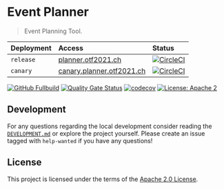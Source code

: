 # Event Planner

> Event Planning Tool.

| Deployment | Access                                                         | Status                                                                                                                                                                                   |
| :--------- | :------------------------------------------------------------- | :--------------------------------------------------------------------------------------------------------------------------------------------------------------------------------------- |
| `release`  | [planner.otf2021.ch](https://planner.otf2021.ch)               | [![CircleCI](https://img.shields.io/circleci/build/github/bbortt/event-planner/release?label=deployment)](https://app.circleci.com/pipelines/github/bbortt/event-planner?branch=release) |
| `canary`   | [canary.planner.otf2021.ch](https://canary.planner.otf2021.ch) | [![CircleCI](https://img.shields.io/circleci/build/github/bbortt/event-planner/canary?label=deployment)](https://app.circleci.com/pipelines/github/bbortt/event-planner?branch=canary)   |

[![GitHub Fullbuild](https://img.shields.io/github/workflow/status/bbortt/event-planner/Fullbuild/canary?label=build)](https://github.com/bbortt/event-planner/actions?query=workflow%3AFullbuild+branch%3Acanary)
[![Quality Gate Status](https://sonarcloud.io/api/project_badges/measure?project=bbortt_event-planner&metric=alert_status)](https://sonarcloud.io/dashboard?id=bbortt_event-planner)
[![codecov](https://codecov.io/gh/bbortt/event-planner/branch/canary/graph/badge.svg?token=NF44ZR04HH)](https://codecov.io/gh/bbortt/event-planner)
[![License: Apache 2](https://img.shields.io/badge/License-Apache2-blue.svg?label=license)](https://github.com/bbortt/event-planner/blob/master/LICENSE)

## Development

For any questions regarding the local development consider reading the [`DEVELOPMENT.md`](https://github.com/bbortt/event-planner/blob/canary/DEVELOPMENT.md)
or explore the project yourself. Please create an issue tagged with `help-wanted` if you have any questions!

## License

This project is licensed under the terms of the [Apache 2.0 License](https://github.com/bbortt/event-planner/blob/canary/LICENSE).
